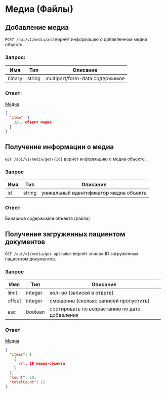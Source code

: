 # Медиа (Файлы)

## Добавление медиа

`POST /api/v1/media/add` вернёт информацию о добавленном медиа объекте.

### Запрос:

Имя | Тип | Описание
--- | --- | ---
binary | string | multipart/form-data содержимое

### Ответ:

[Медиа](https://github.com/doktornarabote/telemedicine-partner-api/blob/master/docs/contracts.md#Media)

```json
{
  "item": {
    //.. объект медиа
  }
}
```

## Получение информации о медиа

`GET /api/v1/media/get/{id}` вернёт информацию о медиа объекте.

### Запрос

Имя | Тип | Описание
--- | --- | ---
id | string | уникальный идентификатор медиа объекта

### Ответ

Бинарное содержимое объекта (файла)

## Получение загруженных пациентом документов

`GET /api/v1/media/get-uploaded` вернёт список ID загруженных пациентом документов.

### Запрос

Имя | Тип | Описание
--- | --- | ---
limit | integer | кол-во (записей в ответе)
offset | integer | смещение (сколько записей пропустить)
asc | boolean | сортировать по возрастанию по дате добавления

### Ответ

[Медиа](https://github.com/doktornarabote/telemedicine-partner-api/blob/master/docs/contracts.md#Media)

```json
{
  "items": [
    {
      //.. ID медиа-объекта
    }
  ],
  "count": 10,
  "totalCount": 15
}
```
